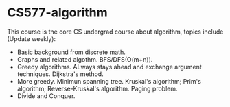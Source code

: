# CS577-algorithm
This course is the core CS undergrad course about algorithm, topics include (Update weekly):
- Basic background from discrete math.
- Graphs and related algothm. BFS/DFS(O(m+n)).
- Greedy algorithms. ALways stays ahead and exchange argument techniques. Dijkstra's method.
- More greedy. Minimun spanning tree. Kruskal's algorithm; Prim's algorithm; Reverse-Kruskal's algorithm. Paging problem.
- Divide and Conquer.
